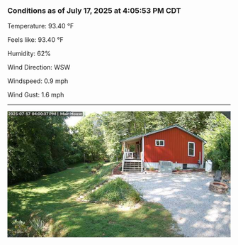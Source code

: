 ### Conditions as of July 17, 2025 at 4:05:53 PM CDT 

Temperature: 93.40 &deg;F

Feels like: 93.40 &deg;F

Humidity: 62%

Wind Direction: WSW

Windspeed: 0.9 mph

Wind Gust: 1.6 mph

---

<img src="./images/latest.jpeg"/>

